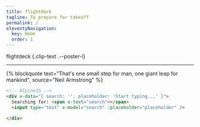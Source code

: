 ```yaml
---
title: flightdeck
tagline: To prepare for takeoff
permalink: /
eleventyNavigation:
  key: Home
  order: 1
---
```


flightdeck {.clip-text .--poster-l}

---

<article>
{% blockquote text="That's one small step for man, one giant leap for mankind", source="Neil Armstrong" %}
</article>

``` html
<!-- AlpineJS -->
<div x-data="{ search: '', placeholder: 'Start typing...' }">
  Searching for: <span x-text="search"></span>
  <input type="text" x-model="search" :placeholder="placeholder" />

</div>
```
